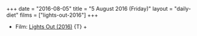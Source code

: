 +++
date = "2016-08-05"
title = "5 August 2016 (Friday)"
layout = "daily-diet"
films = ["lights-out-2016"]
+++


* Film: [Lights Out (2016)](/films/lights-out-2016) {T} +